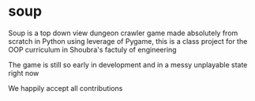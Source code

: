 # soup
<p>Soup is a top down view dungeon crawler game made absolutely from scratch in Python using leverage of Pygame, this is a class project for the OOP curriculum in Shoubra's factuly of engineering</p>
<p>The game is still so early in development and in a messy unplayable state right now</p>
<p>We happily accept all contributions</p>
